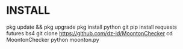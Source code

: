 # INSTALL

pkg update && pkg upgrade
pkg install python git
pip install requests futures bs4
git clone https://github.com/dz-id/MoontonChecker
cd MoontonChecker
python moonton.py
